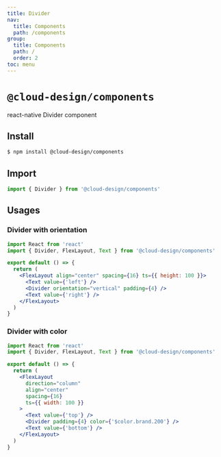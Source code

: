 ```yaml
---
title: Divider
nav:
  title: Components
  path: /components
group:
  title: Components
  path: /
  order: 2
toc: menu
---
```


# `@cloud-design/components`

react-native Divider component

## Install

```sh
$ npm install @cloud-design/components
```

## Import

```js
import { Divider } from '@cloud-design/components'
```

## Usages

### Divider with orientation

```jsx
import React from 'react'
import { Divider, FlexLayout, Text } from '@cloud-design/components'

export default () => {
  return (
    <FlexLayout align="center" spacing={16} ts={{ height: 100 }}>
      <Text value={'left'} />
      <Divider orientation="vertical" padding={4} />
      <Text value={'right'} />
    </FlexLayout>
  )
}
```

### Divider with color

```jsx
import React from 'react'
import { Divider, FlexLayout, Text } from '@cloud-design/components'

export default () => {
  return (
    <FlexLayout
      direction="column"
      align="center"
      spacing={16}
      ts={{ width: 100 }}
    >
      <Text value={'top'} />
      <Divider padding={4} color={'$color.brand.200'} />
      <Text value={'bottom'} />
    </FlexLayout>
  )
}
```
